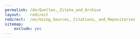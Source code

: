 ```yaml
---
permalink: /de/Quellen,_Zitate_und_Archive
layout:    redirect
redirect:  /en/Using_Sources,_Citations,_and_Repositories
sitemap:
    exclude: yes
---
```

